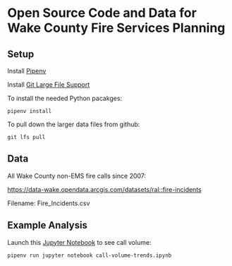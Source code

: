 Open Source Code and Data for Wake County Fire Services Planning
================================================================

Setup
-----

Install [Pipenv](https://pipenv.readthedocs.io/en/latest/)

Install [Git Large File Support](https://git-lfs.github.com/)

To install the needed Python pacakges:
```
pipenv install
```

To pull down the larger data files from github:
```
git lfs pull
```

Data
----

All Wake County non-EMS fire calls since 2007:

https://data-wake.opendata.arcgis.com/datasets/ral::fire-incidents

Filename: Fire_Incidents.csv

Example Analysis
----------------

Launch this [Jupyter Notebook](https://jupyter.org/) to see call volume:
```
pipenv run jupyter notebook call-volume-trends.ipynb
```
